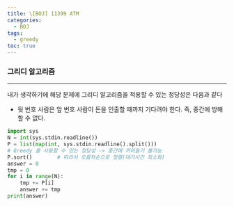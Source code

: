 ```yaml
---
title: \[BOJ] 11399 ATM
categories: 
  - BOJ
tags: 
  - greedy
toc: true
---
```


### 그리디 알고리즘

---

내가 생각하기에 해당 문제에 그리디 알고리즘을 적용할 수 있는 정당성은 다음과 같다

- 뒷 번호 사람은 앞 번호 사람이 돈을 인출할 때까지 기다려야 한다. 즉, 중간에 방해할 수 없다.

```python
import sys
N = int(sys.stdin.readline())
P = list(map(int, sys.stdin.readline().split()))
# Greedy 를 사용할 수 있는 정당성 -> 중간에 끼어들기 불가능
P.sort()        # 따라서 오름차순으로 정렬(대기시간 최소화)
answer = 0
tmp = 0
for i in range(N):
    tmp += P[i]
    answer += tmp
print(answer)
```